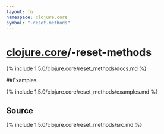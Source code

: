 ```yaml
---
layout: fn
namespace: clojure.core
symbol: "-reset-methods"
---
```


# [clojure.core](../)/-reset-methods

{% include 1.5.0/clojure.core/reset_methods/docs.md %}

##Examples

{% include 1.5.0/clojure.core/reset_methods/examples.md %}
## Source
{% include 1.5.0/clojure.core/reset_methods/src.md %}

